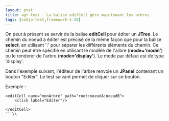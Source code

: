 ```yaml
---
layout: post
title: agf-test - La balise editCell gère maintenant les arbres
tags: [codjo-test,framework-1-28]
---
```

On peut à présent se servir de la balise **editCell** pour éditer un **JTree**. Le chemin du noeud à éditer est précisé de la même façon que pour la balise **select**, en utilisant ':' pour séparer les différents éléments du chemin. Ce chemin peut être spécifié en utilisant le modèle de l'arbre (**mode='model'**) ou le renderer de l'arbre (**mode='display'**). Le mode par défaut est de type 'display'.

Dans l'exemple suivant, l'éditeur de l'arbre renvoie un **JPanel** contenant un bouton "Editer". Le test suivant permet de cliquer sur ce bouton.

Exemple :
```
<editCell name="monArbre" path="root:noeudA:noeudB">
    <click label="Editer"/>
    ...
</editCell>
```\\